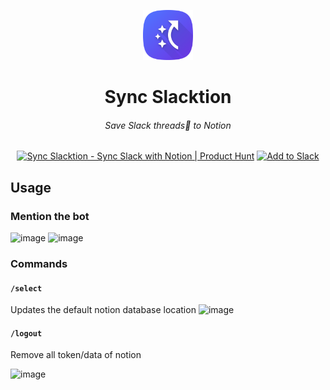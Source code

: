 <p align="center">
<img src='assets/icon-512.png' width=80/>
<h1 align="center">Sync Slacktion</h1>
</p>
<h6 align="center">
Save Slack threads🧵 to Notion
</h6>
<p align="center">
<a href="https://www.producthunt.com/posts/sync-slacktion?utm_source=badge-featured&utm_medium=badge&utm_souce=badge-sync&#0045;slacktion" target="_blank"><img src="https://api.producthunt.com/widgets/embed-image/v1/featured.svg?post_id=369701&theme=light" alt="Sync&#0032;Slacktion - Sync&#0032;Slack&#0032;with&#0032;Notion | Product Hunt" style="height: 40px;" height="40" /></a> <a href="https://slack.com/oauth/v2/authorize?client_id=1040484039265.4460398918629&scope=app_mentions:read,channels:history,chat:write,commands&user_scope="><img alt="Add to Slack" height="40" width="139" src="https://platform.slack-edge.com/img/add_to_slack.png" srcSet="https://platform.slack-edge.com/img/add_to_slack.png 1x, https://platform.slack-edge.com/img/add_to_slack@2x.png 2x" /></a>

</p>

## Usage

### Mention the bot

<img width="547" alt="image" src="https://user-images.githubusercontent.com/55053424/205466491-ba64e975-874a-4f3a-8918-e0c7f198c690.png">

<img width="350" alt="image" src="https://user-images.githubusercontent.com/55053424/205466469-6a9b55ba-f212-4e93-9e65-aa2f34b75fdd.png">


### Commands

#### `/select`

Updates the default notion database location
<img width="607" alt="image" src="https://user-images.githubusercontent.com/55053424/205466519-cbbbd586-44f6-40b2-b8b8-e87cd9ba76ee.png">

#### `/logout`
Remove all token/data of notion

<img width="453" alt="image" src="https://user-images.githubusercontent.com/55053424/205465224-0a89beb5-69ac-4b5a-a6e7-abe348643bc6.png">
